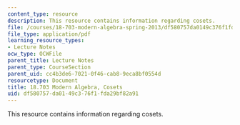 ```yaml
---
content_type: resource
description: This resource contains information regarding cosets.
file: /courses/18-703-modern-algebra-spring-2013/df580757da0149c376f1fda29bf82a91_MIT18_703S13_pra_l_3.pdf
file_type: application/pdf
learning_resource_types:
- Lecture Notes
ocw_type: OCWFile
parent_title: Lecture Notes
parent_type: CourseSection
parent_uid: cc4b3de6-7021-0f46-cab8-9eca8bf0554d
resourcetype: Document
title: 18.703 Modern Algebra, Cosets
uid: df580757-da01-49c3-76f1-fda29bf82a91
---
```

This resource contains information regarding cosets.

